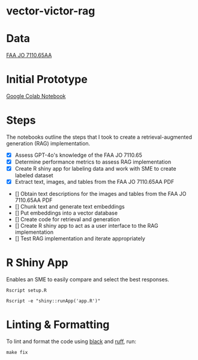 # vector-victor-rag

# Data
[FAA JO 7110.65AA](https://www.faa.gov/documentLibrary/media/Order/7110.65AA_ATC_Basic_dtd_4-20-23_FINAL.pdf)

# Initial Prototype
[Google Colab Notebook](https://colab.research.google.com/drive/1aslnuPA4klCSXC2SAl3hpJA_W4NnjZ2N?usp=sharing)

# Steps
The notebooks outline the steps that I took to create a retrieval-augmented generation (RAG) implementation.
- [X] Assess GPT-4o's knowledge of the FAA JO 7110.65
- [X] Determine performance metrics to assess RAG implementation
- [X] Create R shiny app for labeling data and work with SME to create labeled dataset
- [X] Extract text, images, and tables from the FAA JO 7110.65AA PDF
- [] Obtain text descriptions for the images and tables from the FAA JO 7110.65AA PDF
- [] Chunk text and generate text embeddings
- [] Put embeddings into a vector database
- [] Create code for retrieval and generation
- [] Create R shiny app to act as a user interface to the RAG implementation
- [] Test RAG implementation and iterate appropriately

# R Shiny App

Enables an SME to easily compare and select the best responses.

`Rscript setup.R`

`Rscript -e "shiny::runApp('app.R')"`

# Linting & Formatting
To lint and format the code using [black](https://black.readthedocs.io/en/stable/) and [ruff](https://docs.astral.sh/ruff/), run:
```
make fix
```